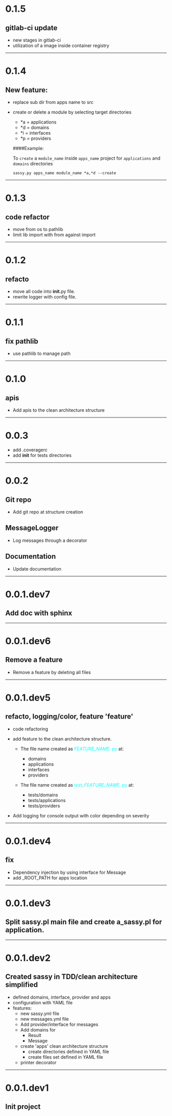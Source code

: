 # 0.1.5
## gitlab-ci update

- new stages in gitlab-ci
- utilization of a image inside container registry

---
# 0.1.4
## New feature: 

- replace sub dir from apps name to src
- create or delete a module by selecting target directories
  - *a = applications
  - *d = domains
  - *i = interfaces
  - *p = providers
  
  ####Example:
    
    To `create` a `module_name` inside `apps_name` project for `applications` and `domains` directories 
  ```
  sassy.py apps_name module_name *a,*d --create
  ``` 


---
# 0.1.3
## code refactor

- move from os to pathlib
- limit lib import with from against import 

---
# 0.1.2
## refacto

- move all code into __init__.py file.
- rewrite logger with config file. 

---
# 0.1.1
## fix pathlib

- use pathlib to manage path

---
# 0.1.0
## apis

- Add apis to the clean architecture structure

---
# 0.0.3

- add .coveragerc
- add __init__ for tests directories

---
# 0.0.2

## Git repo

- Add git repo at structure creation

## MessageLogger

- Log messages through a decorator

## Documentation

- Update documentation

---
# 0.0.1.dev7

## Add doc with sphinx

---
# 0.0.1.dev6

## Remove a feature
  
- Remove a feature by deleting all files

---
# 0.0.1.dev5

## refacto, logging/color, feature 'feature' 
  
- code refactoring
- add feature to the clean architecture structure. 
  - The file name created as <span style="color:cyan">*FEATURE_NAME*.
    py</span> at:
    - domains
    - applications
    - interfaces
    - providers

  - The file name created as <span style="color:cyan">*test_FEATURE_NAME*.
    py</span> at:
    - tests/domains
    - tests/applications
    - tests/providers

- Add logging for console output with color depending on severity  

---
# 0.0.1.dev4

## fix 
  
- Dependency injection by using interface for Message
- add _ROOT_PATH for apps location

---
# 0.0.1.dev3

## Split sassy.pl main file and create a_sassy.pl for application. 

---
# 0.0.1.dev2

## Created sassy in TDD/clean architecture simplified

- defined domains, interface, provider and apps
- configuration with YAML file
- features:
  - new sassy.yml file
  - new messages.yml file
  - Add provider/interface for messages
  - Add domains for
    - Result
    - Message
  - create 'apps' clean architecture structure
    - create directories defined in YAML file
    - create files set defined in YAML file
  - printer decorator  
---
# 0.0.1.dev1

## Init project